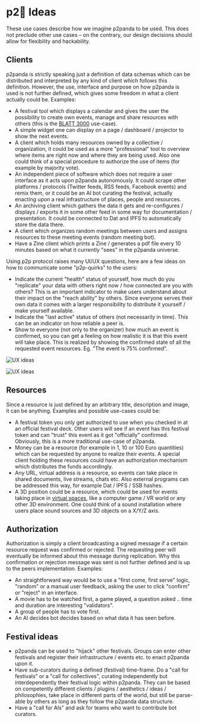 # p2:panda_face: Ideas

These use cases describe how we imagine p2panda to be used. This does not preclude other use cases – on the contrary, our design decisions should allow for flexibility and hackability.

## Clients

p2panda is strictly speaking just a definition of data schemas which can be distributed and interpreted by any kind of client which follows this definition. However, the use, interface and purpose on how p2panda is used is not further defined, which gives some freedom in what a client actually could be. Examples:

- A festival tool which displays a calendar and gives the user the possibility to create own events, manage and share resources with others (this is the [BLATT 3000](https://hoffnung3000.de) use-case).
- A simple widget one can display on a page / dashboard / projector to show the next events.
- A client which holds many resources owned by a collective / organization, it could be used as a more "professional" tool to overview where items are right now and where they are being used. Also one could think of a special procedure to authorize the use of items (for example by majority vote).
- An independent piece of software which does not require a user interface as it acts upon p2panda autonomously. It could scrape other platforms / protocols (Twitter feeds, RSS feeds, Facebook events) and remix them, or it could be an AI bot curating the festival, actually enacting upon a real infrastructure of places, people and resources.
- An archiving client which gathers the data it gets and re-configures / displays / exports it in some other feed in some way for documentation / presentation. It could be connected to Dat and IPFS to automatically store the data there.
- A client which organizes random meetings between users and assigns resources to these meeting events (random meeting bot).
- Have a Zine client which prints a Zine / generates a pdf file every 10 minutes based on what it currently "sees" in the p2panda universe.

Using p2p protocol raises many UI/UX questions, here are a few ideas on how to communicate some "p2p-quirks" to the users:

- Indicate the current "health" status of yourself, how much do you "replicate" your data with others right now / how connected are you with others? This is an important indicator to make users understand about their impact on the "reach ability" by others. Since everyone serves their own data it comes with a larger responsibility to distribute it yourself / make yourself available.
- Indicate the "last active" status of others (not necessarily in time). This can be an indicator on how reliable a peer is.
- Show to everyone (not only to the organizer) how much an event is confirmed, so you can get a feeling on how realistic it is that this event will take place. This is realized by showing the confirmed state of all the requested event resources. Eg. "The event is 75% confirmed".

![UX ideas](https://raw.githubusercontent.com/p2panda/design-document/master/images/client.jpg)

![UX ideas](https://raw.githubusercontent.com/p2panda/design-document/master/images/client-pro.jpg)

## Resources

Since a resource is just defined by an arbitrary title, description and image, it can be anything. Examples and possible use-cases could be:

- A festival token you only get authorized to use when you checked in at an official festival deck. Other users will see if an event has this festival token and can "trust" this event as it got "officially" confirmed. Obviously, this is a more traditional use-case of p2panda.
- Money can be a resource (for example in 1, 10 or 100 Euro quantities) which can be requested by anyone to realize their events. A special client holding these resources could have an authorization mechanism which distributes the funds accordingly.
- Any URL, virtual address is a resource, so events can take place in shared documents, live streams, chats etc. Also external programs can be addressed this way, for example Dat / IPFS / SSB hashes.
- A 3D position could be a resource, which could be used for events taking place in [virtual spaces](https://github.com/RangerMauve/local-first-cyberspace), like a computer game / VR world or any other 3D environment. One could think of a sound installation where users place sound sources and 3D objects on a X/Y/Z axis.

## Authorization

Authorization is simply a client broadcasting a signed message if a certain resource request was confirmed or rejected. The requesting peer will eventually be informed about this message during replication. Why this confirmation or rejection message was sent is not further defined and is up to the peers implementation. Examples:

- An straightforward way would be to use a "first come, first serve" logic, "random" or a manual user feedback, asking the user to click "confirm" or "reject" in an interface.
- A movie has to be watched first, a game played, a question asked .. time and duration are interesting "validators".
- A group of people has to vote first.
- An AI decides bot decides based on what data it has seen before.

## Festival ideas

- p2panda can be used to "hijack" other festivals. Groups can enter other festivals and register their infrastructure / events etc. to enact p2panda upon it.
- Have sub-curators during a defined (festival) time-frame. Do a "call for festivals" or a "call for collectives", curating independently but interdependently their festival logic within p2panda. They can be based on competently different clients / plugins / aesthetics / ideas / philosophies, take place in different parts of the world, but still be parse-able by others as long as they follow the p2panda data structure.
- Have a "call for AIs" and ask for teams who want to contribute bot curators.
